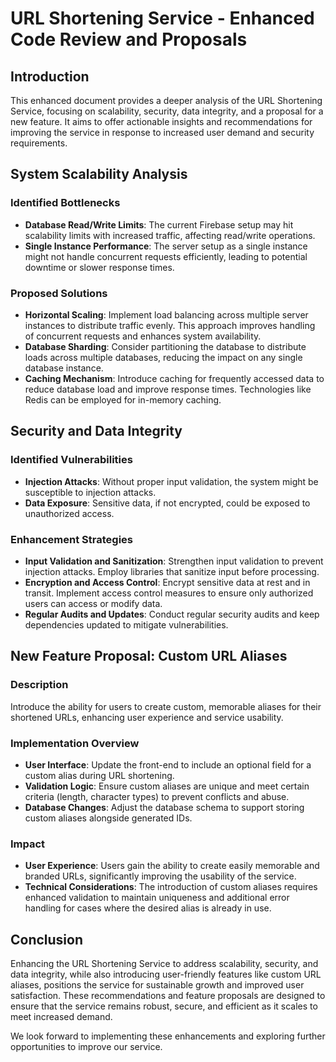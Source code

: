 # URL Shortening Service - Enhanced Code Review and Proposals

## Introduction

This enhanced document provides a deeper analysis of the URL Shortening Service, focusing on scalability, security, data integrity, and a proposal for a new feature. It aims to offer actionable insights and recommendations for improving the service in response to increased user demand and security requirements.

## System Scalability Analysis

### Identified Bottlenecks

- **Database Read/Write Limits**: The current Firebase setup may hit scalability limits with increased traffic, affecting read/write operations.
- **Single Instance Performance**: The server setup as a single instance might not handle concurrent requests efficiently, leading to potential downtime or slower response times.

### Proposed Solutions

- **Horizontal Scaling**: Implement load balancing across multiple server instances to distribute traffic evenly. This approach improves handling of concurrent requests and enhances system availability.
- **Database Sharding**: Consider partitioning the database to distribute loads across multiple databases, reducing the impact on any single database instance.
- **Caching Mechanism**: Introduce caching for frequently accessed data to reduce database load and improve response times. Technologies like Redis can be employed for in-memory caching.

## Security and Data Integrity

### Identified Vulnerabilities

- **Injection Attacks**: Without proper input validation, the system might be susceptible to injection attacks.
- **Data Exposure**: Sensitive data, if not encrypted, could be exposed to unauthorized access.

### Enhancement Strategies

- **Input Validation and Sanitization**: Strengthen input validation to prevent injection attacks. Employ libraries that sanitize input before processing.
- **Encryption and Access Control**: Encrypt sensitive data at rest and in transit. Implement access control measures to ensure only authorized users can access or modify data.
- **Regular Audits and Updates**: Conduct regular security audits and keep dependencies updated to mitigate vulnerabilities.

## New Feature Proposal: Custom URL Aliases

### Description

Introduce the ability for users to create custom, memorable aliases for their shortened URLs, enhancing user experience and service usability.

### Implementation Overview

- **User Interface**: Update the front-end to include an optional field for a custom alias during URL shortening.
- **Validation Logic**: Ensure custom aliases are unique and meet certain criteria (length, character types) to prevent conflicts and abuse.
- **Database Changes**: Adjust the database schema to support storing custom aliases alongside generated IDs.

### Impact

- **User Experience**: Users gain the ability to create easily memorable and branded URLs, significantly improving the usability of the service.
- **Technical Considerations**: The introduction of custom aliases requires enhanced validation to maintain uniqueness and additional error handling for cases where the desired alias is already in use.

## Conclusion

Enhancing the URL Shortening Service to address scalability, security, and data integrity, while also introducing user-friendly features like custom URL aliases, positions the service for sustainable growth and improved user satisfaction. These recommendations and feature proposals are designed to ensure that the service remains robust, secure, and efficient as it scales to meet increased demand.

We look forward to implementing these enhancements and exploring further opportunities to improve our service.

